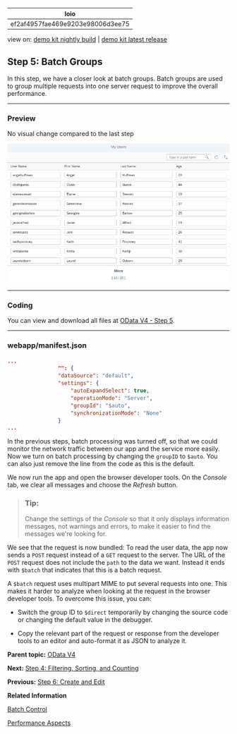 <!-- loioef2af4957fae469e9203e98006d3ee75 -->

| loio |
| -----|
| ef2af4957fae469e9203e98006d3ee75 |

<div id="loio">

view on: [demo kit nightly build](https://openui5nightly.hana.ondemand.com/#/topic/ef2af4957fae469e9203e98006d3ee75) | [demo kit latest release](https://openui5.hana.ondemand.com/#/topic/ef2af4957fae469e9203e98006d3ee75)</div>

## Step 5: Batch Groups

In this step, we have a closer look at batch groups. Batch groups are used to group multiple requests into one server request to improve the overall performance.

***

<a name="loioef2af4957fae469e9203e98006d3ee75__section_bt4_fxc_z1b"/>

### Preview

   
  
<a name="loioef2af4957fae469e9203e98006d3ee75__fig_klh_5kw_4cb"/>No visual change compared to the last step

 ![](images/loio3ac4fcc0ea714c7c9157b22cbca4db79_LowRes.png "No visual change compared to the last step") 

***

<a name="loioef2af4957fae469e9203e98006d3ee75__section_tsr_gxc_z1b"/>

### Coding

You can view and download all files at [OData V4 - Step 5](https://openui5.hana.ondemand.com/explored.html#/sample/sap.ui.core.tutorial.odatav4.05/preview).

***

<a name="loioef2af4957fae469e9203e98006d3ee75__section_pp2_mxc_z1b"/>

### webapp/manifest.json

```json
...
				"": {
				"dataSource": "default",
				"settings": {
					"autoExpandSelect": true,
					"operationMode": "Server",
					"groupId": "$auto",
					"synchronizationMode": "None"
				}
...
```

In the previous steps, batch processing was turned off, so that we could monitor the network traffic between our app and the service more easily. Now we turn on batch processing by changing the `groupID` to `$auto`. You can also just remove the line from the code as this is the default.

We now run the app and open the browser developer tools. On the *Console* tab, we clear all messages and choose the *Refresh* button.

> ### Tip:  
> Change the settings of the *Console* so that it only displays information messages, not warnings and errors, to make it easier to find the messages we're looking for.

We see that the request is now bundled: To read the user data, the app now sends a `POST` request instead of a `GET` request to the server. The URL of the `POST` request does not include the `path` to the data we want. Instead it ends with `$batch` that indicates that this is a batch request.

A `$batch` request uses multipart MIME to put several requests into one. This makes it harder to analyze when looking at the request in the browser developer tools. To overcome this issue, you can:

-   Switch the group ID to `$direct` temporarily by changing the source code or changing the default value in the debugger.

-   Copy the relevant part of the request or response from the developer tools to an editor and auto-format it as JSON to analyze it.


**Parent topic:** [OData V4](OData_V4_bcdbde6.md "In this tutorial, we explore how features of OData V4 can be used in OpenUI5. We write a small app that consumes data from an OData V4 service to understand how to access, modify, aggregate, and filter data in an OData V4 model.")

**Next:** [Step 4: Filtering, Sorting, and Counting](Step_4_Filtering_Sorting_and_Counting_426ff31.md "In this step, we add features to filter, sort, and count the user data by using the OData V4 model API to apply OData system query options $filter, $orderby, and $count.")

**Previous:** [Step 6: Create and Edit](Step_6_Create_and_Edit_b4f1266.md "In this step, we will make it possible to create and edit (update) user data from the user interface and send the data to the back end.")

**Related Information**  


[Batch Control](Batch_Control_74142a3.md "OData V4 allows you to group multiple operations into a single HTTP request payload, as described in the official OData V4 specification Part 1, Batch Requests (see the link under Related Information for more details).")

[Performance Aspects](Performance_Aspects_5a0d286.md "The OData V4 model offers the features described below which influence performance.")

